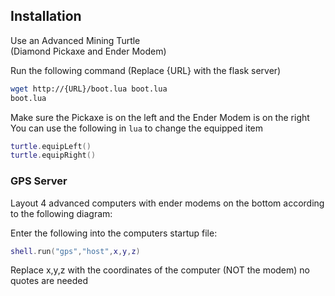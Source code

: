 ## Installation

Use an Advanced Mining Turtle  
(Diamond Pickaxe and Ender Modem)

Run the following command (Replace {URL} with the flask server)  
```sh
wget http://{URL}/boot.lua boot.lua
boot.lua
```

Make sure the Pickaxe is on the left and the Ender Modem is on the right
You can use the following in `lua` to change the equipped item
```lua
turtle.equipLeft()
turtle.equipRight()
```

### GPS Server

Layout 4 advanced computers with ender modems on the bottom according to the following diagram:  

Enter the following into the computers startup file:  
```lua
shell.run("gps","host",x,y,z)
```
Replace x,y,z with the coordinates of the computer (NOT the modem) no quotes are needed  